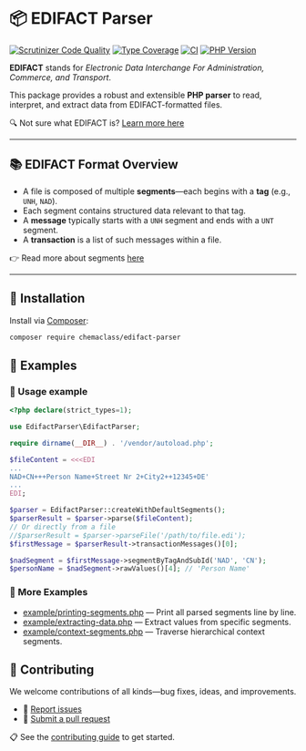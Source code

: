 # 📦 EDIFACT Parser

[![Scrutinizer Code Quality](https://scrutinizer-ci.com/g/Chemaclass/EdifactParser/badges/quality-score.png?b=master)](https://scrutinizer-ci.com/g/Chemaclass/EdifactParser/?branch=master)
[![Type Coverage](https://shepherd.dev/github/Chemaclass/EdifactParser/coverage.svg)](https://shepherd.dev/github/chemaclass/EdifactParser)
[![CI](https://github.com/Chemaclass/EdifactParser/workflows/CI/badge.svg?branch=master)](https://github.com/Chemaclass/EdifactParser/actions)
[![PHP Version](https://img.shields.io/badge/php-%3E%3D%208.0-8892BF.svg?style=flat-square)](https://php.net/)

**EDIFACT** stands for _Electronic Data Interchange For Administration, Commerce, and Transport_.

This package provides a robust and extensible **PHP parser** to read, interpret, and extract data from EDIFACT-formatted files.

🔍 Not sure what EDIFACT is? [Learn more here](/docu/README.md)

---

## 📚 EDIFACT Format Overview

- A file is composed of multiple **segments**—each begins with a **tag** (e.g., `UNH`, `NAD`).
- Each segment contains structured data relevant to that tag.
- A **message** typically starts with a `UNH` segment and ends with a `UNT` segment.
- A **transaction** is a list of such messages within a file.

👉 Read more about segments [here](/docu/segments/README.md)

---

## 💾 Installation

Install via [Composer](https://packagist.org/packages/chemaclass/edifact-parser):

```bash
composer require chemaclass/edifact-parser
```

## 🧪 Examples

### 🔎 Usage example

```php
<?php declare(strict_types=1);

use EdifactParser\EdifactParser;

require dirname(__DIR__) . '/vendor/autoload.php';

$fileContent = <<<EDI
...
NAD+CN+++Person Name+Street Nr 2+City2++12345+DE'
...
EDI;

$parser = EdifactParser::createWithDefaultSegments();
$parserResult = $parser->parse($fileContent);
// Or directly from a file
//$parserResult = $parser->parseFile('/path/to/file.edi');
$firstMessage = $parserResult->transactionMessages()[0];

$nadSegment = $firstMessage->segmentByTagAndSubId('NAD', 'CN');
$personName = $nadSegment->rawValues()[4]; // 'Person Name'
```

### 📂 More Examples

- [example/printing-segments.php](example/printing-segments.php) — Print all parsed segments line by line.
- [example/extracting-data.php](example/extracting-data.php) — Extract values from specific segments.
- [example/context-segments.php](example/context-segments.php) — Traverse hierarchical context segments.

## 🤝 Contributing

We welcome contributions of all kinds—bug fixes, ideas, and improvements.

- 🐛 [Report issues](https://github.com/Chemaclass/EdifactParser/issues)
- 🔧 [Submit a pull request](https://github.com/Chemaclass/EdifactParser/pulls)

📋 See the [contributing guide](.github/CONTRIBUTING.md) to get started.
